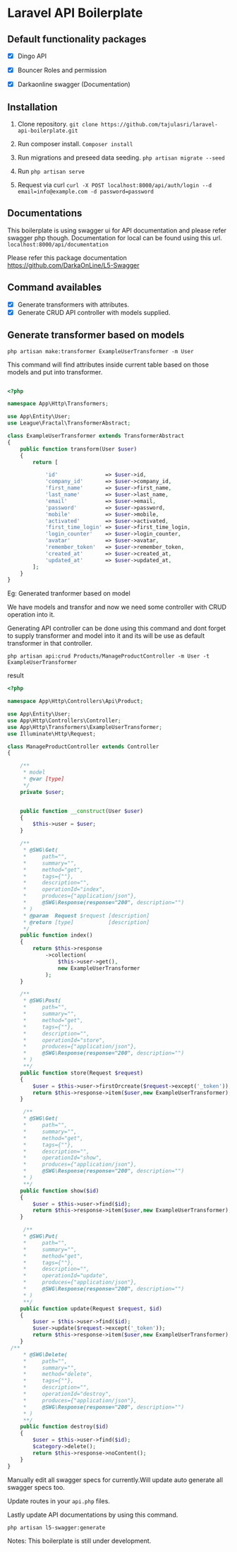 # Laravel API Boilerplate

## Default functionality packages
- [x] Dingo API
- [x] Bouncer Roles and permission
- [x] Darkaonline swagger (Documentation)


## Installation

1. Clone repository.
`git clone https://github.com/tajulasri/laravel-api-boilerplate.git`

2. Run composer install.
`Composer install`

3. Run migrations and preseed data seeding.
`php artisan migrate --seed `

4. Run `php artisan serve`

5. Request via curl `curl -X POST localhost:8000/api/auth/login --d email=info@example.com -d password=password`


## Documentations
This boilerplate is using swagger ui for API documentation and please refer swagger php though. Documentation for local can be found using this url.
`localhost:8000/api/documentation`

Please refer this package documentation https://github.com/DarkaOnLine/L5-Swagger


## Command availables
- [x] Generate transformers with attributes.
- [x] Generate CRUD API controller with models supplied. 

## Generate transformer based on models

`php artisan make:transformer ExampleUserTransformer -m User`

This command will find attributes inside current table based on those models and put into transformer.

```php

<?php

namespace App\Http\Transformers;

use App\Entity\User;
use League\Fractal\TransformerAbstract;

class ExampleUserTransformer extends TransformerAbstract
{
    public function transform(User $user)
    {
        return [

            'id'               => $user->id,
            'company_id'       => $user->company_id,
            'first_name'       => $user->first_name,
            'last_name'        => $user->last_name,
            'email'            => $user->email,
            'password'         => $user->password,
            'mobile'           => $user->mobile,
            'activated'        => $user->activated,
            'first_time_login' => $user->first_time_login,
            'login_counter'    => $user->login_counter,
            'avatar'           => $user->avatar,
            'remember_token'   => $user->remember_token,
            'created_at'       => $user->created_at,
            'updated_at'       => $user->updated_at,
        ];
    }
}

```

Eg: Generated tranformer based on model


We have models and transfor and now we need some controller with CRUD operation into it.

Generating API controller can be done using this command and dont forget to supply transformer and model into it and its will be use as default transformer in that controller.

`php artisan api:crud Products/ManageProductController -m User -t ExampleUserTransformer`

result

```php
<?php

namespace App\Http\Controllers\Api\Product;

use App\Entity\User;
use App\Http\Controllers\Controller;
use App\Http\Transformers\ExampleUserTransformer;
use Illuminate\Http\Request;

class ManageProductController extends Controller
{

    /**
     * model
     * @var [type]
     */
    private $user;


    public function __construct(User $user)
    {
        $this->user = $user;
    }

    /**
     * @SWG\Get(
     *     path="",
     *     summary="",
     *     method="get",
     *     tags={""},
     *     description="",
     *     operationId="index",
     *     produces={"application/json"},
     *     @SWG\Response(response="200", description="")
     * )
     * @param  Request $request [description]
     * @return [type]           [description]
     */
    public function index()
    {
        return $this->response
            ->collection(
                $this->user->get(),
                new ExampleUserTransformer
            );
    }

    /**
     * @SWG\Post(
     *     path="",
     *     summary="",
     *     method="get",
     *     tags={""},
     *     description="",
     *     operationId="store",
     *     produces={"application/json"},
     *     @SWG\Response(response="200", description="")
     * )
     **/
    public function store(Request $request)
    {
        $user = $this->user->firstOrcreate($request->except('_token'));
        return $this->response->item($user,new ExampleUserTransformer);
    }

     /**
     * @SWG\Get(
     *     path="",
     *     summary="",
     *     method="get",
     *     tags={""},
     *     description="",
     *     operationId="show",
     *     produces={"application/json"},
     *     @SWG\Response(response="200", description="")
     * )
     **/
    public function show($id)
    {
        $user = $this->user->find($id);
        return $this->response->item($user,new ExampleUserTransformer);
    }

     /**
     * @SWG\Put(
     *     path="",
     *     summary="",
     *     method="get",
     *     tags={""},
     *     description="",
     *     operationId="update",
     *     produces={"application/json"},
     *     @SWG\Response(response="200", description="")
     * )
     **/
    public function update(Request $request, $id)
    {
        $user = $this->user->find($id);
        $user->update($request->except('_token'));
        return $this->response->item($user,new ExampleUserTransformer);
    }
 /**
     * @SWG\Delete(
     *     path="",
     *     summary="",
     *     method="delete",
     *     tags={""},
     *     description="",
     *     operationId="destroy",
     *     produces={"application/json"},
     *     @SWG\Response(response="200", description="")
     * )
     **/
    public function destroy($id)
    {
        $user = $this->user->find($id);
        $category->delete();
        return $this->response->noContent();
    }
}


```


Manually edit all swagger specs for currently.Will update auto generate all swagger specs too.

Update routes in your `api.php` files.

Lastly update API documentations by using this command.


`php artisan l5-swagger:generate`


Notes: This boilerplate is still under development.

